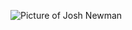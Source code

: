 ![Picture of Josh Newman](https://pbs.twimg.com/profile_images/1283974655414431744/72yO9cPd_400x400.jpg)
